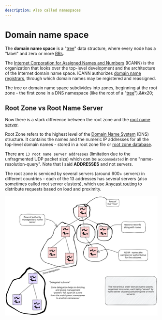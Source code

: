 ```yaml
---
description: Also called namespaces
---
```


# Domain name space

The **domain name space** is a "[tree](https://en.wikipedia.org/wiki/Tree\_\(data\_structure\))" data structure, where every node has a "label" and zero or more [RRs](dns-resource-records.md).&#x20;

The [Internet Corporation for Assigned Names and Numbers](https://en.wikipedia.org/wiki/Internet\_Corporation\_for\_Assigned\_Names\_and\_Numbers) (ICANN) is the organization that looks over the top-level development and the architecture of the Internet domain name space.  ICANN authorizes [domain name registrars](https://en.wikipedia.org/wiki/Domain\_name\_registrar), through which domain names may be registered and reassigned.

The tree or domain name space subdivides into zones, beginning at the root zone - the first zone in a DNS namespace (like the root of a "[tree](https://en.wikipedia.org/wiki/Tree\_\(data\_structure\))").&#x20;

## Root Zone vs Root Name Server

Now there is a stark difference between the root zone and the [root name server](../../readme/dns-for-dummies/types-of-dns-servers/dns-root-server.md).&#x20;

Root Zone refers to the highest level of the [Domain Name System](https://icannwiki.org/DNS) (DNS) structure. It contains the names and the numeric IP addresses for all the top-level domain names - stored in a root zone file or [root zone database](https://www.iana.org/domains/root/db).

There are `13 root name server addresses` (limitation due to the unfragmented UDP packet size) which can be `accommodated` in one "name-resolution-query". Note that I said **ADDRESSES** and not servers.&#x20;

The root zone is serviced by several servers (around 600+ servers) in different countries - each of the 13 addresses has several servers (also sometimes called root server clusters), which use [Anycast routing](../addressing-methods/anycast-addressing.md) to distribute requests based on load and proximity.&#x20;

<img src="../../../.gitbook/assets/file.excalidraw (2).svg" alt="" class="gitbook-drawing">

